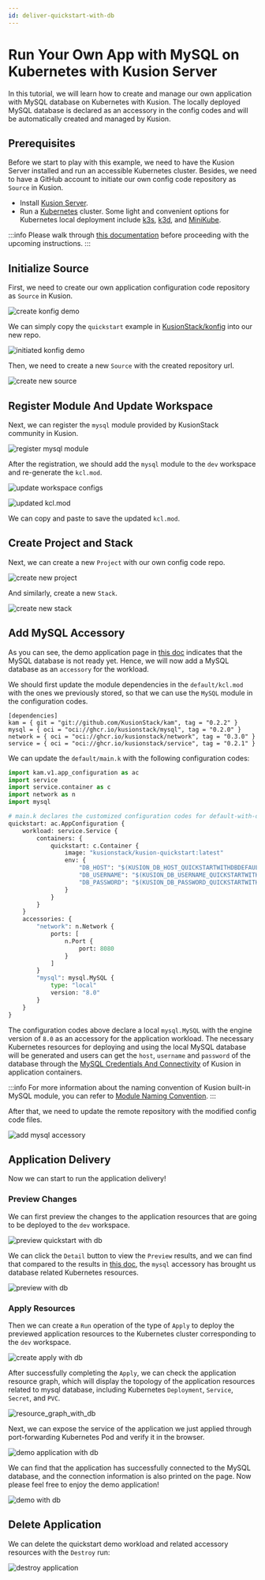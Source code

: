 ```yaml
---
id: deliver-quickstart-with-db
---
```


# Run Your Own App with MySQL on Kubernetes with Kusion Server

In this tutorial, we will learn how to create and manage our own application with MySQL database on Kubernetes with Kusion. The locally deployed MySQL database is declared as an accessory in the config codes and will be automatically created and managed by Kusion. 

## Prerequisites

Before we start to play with this example, we need to have the Kusion Server installed and run an accessible Kubernetes cluster. Besides, we need to have a GitHub account to initiate our own config code repository as `Source` in Kusion. 

- Install [Kusion Server](../2-getting-started-with-kusion-cli/0-install-kusion.md). 
- Run a [Kubernetes](https://kubernetes.io) cluster. Some light and convenient options for Kubernetes local deployment include [k3s](https://docs.k3s.io/quick-start), [k3d](https://k3d.io/v5.4.4/#installation), and [MiniKube](https://minikube.sigs.k8s.io/docs/tutorials/multi_node). 


:::info
Please walk through [this documentation](1-deliver-quickstart.md) before proceeding with the upcoming instructions. 
:::

## Initialize Source 

First, we need to create our own application configuration code repository as `Source` in Kusion. 

![create konfig demo](/img/docs/user_docs/getting-started/create_konfig_demo.png)

We can simply copy the `quickstart` example in [KusionStack/konfig](https://github.com/KusionStack/konfig/tree/main/example/quickstart) into our new repo. 

![initiated konfig demo](/img/docs/user_docs/getting-started/initiated_konfig_demo.png)

Then, we need to create a new `Source` with the created repository url. 

![create new source](/img/docs/user_docs/getting-started/create_new_source.png)

## Register Module And Update Workspace

Next, we can register the `mysql` module provided by KusionStack community in Kusion. 

![register mysql module](/img/docs/user_docs/getting-started/register_mysql_module.png)

After the registration, we should add the `mysql` module to the `dev` workspace and re-generate the `kcl.mod`. 

![update workspace configs](/img/docs/user_docs/getting-started/update_workspace_configs.png)

![updated kcl.mod](/img/docs/user_docs/getting-started/updated_kcl_mod.png)

We can copy and paste to save the updated `kcl.mod`. 

## Create Project and Stack

Next, we can create a new `Project` with our own config code repo. 

![create new project](/img/docs/user_docs/getting-started/create_new_project.png)

And similarly, create a new `Stack`. 

![create new stack](/img/docs/user_docs/getting-started/create_new_stack.png)

## Add MySQL Accessory

As you can see, the demo application page in [this doc](1-deliver-quickstart.md#apply-resources) indicates that the MySQL database is not ready yet. Hence, we will now add a MySQL database as an `accessory` for the workload. 

We should first update the module dependencies in the `default/kcl.mod` with the ones we previously stored, so that we can use the `MySQL` module in the configuration codes. 

```shell
[dependencies]
kam = { git = "git://github.com/KusionStack/kam", tag = "0.2.2" }
mysql = { oci = "oci://ghcr.io/kusionstack/mysql", tag = "0.2.0" }
network = { oci = "oci://ghcr.io/kusionstack/network", tag = "0.3.0" }
service = { oci = "oci://ghcr.io/kusionstack/service", tag = "0.2.1" }
```

We can update the `default/main.k` with the following configuration codes: 

```python
import kam.v1.app_configuration as ac
import service
import service.container as c
import network as n
import mysql

# main.k declares the customized configuration codes for default-with-db stack. 
quickstart: ac.AppConfiguration {
    workload: service.Service {
        containers: {
            quickstart: c.Container {
                image: "kusionstack/kusion-quickstart:latest"
                env: {
                    "DB_HOST": "$(KUSION_DB_HOST_QUICKSTARTWITHDBDEFAULTWITHDBQU)"
                    "DB_USERNAME": "$(KUSION_DB_USERNAME_QUICKSTARTWITHDBDEFAULTWITHDBQU)"
                    "DB_PASSWORD": "$(KUSION_DB_PASSWORD_QUICKSTARTWITHDBDEFAULTWITHDBQU)"
                }
            }
        }
    }
    accessories: {
        "network": n.Network {
            ports: [
                n.Port {
                    port: 8080
                }
            ]
        }
        "mysql": mysql.MySQL {
            type: "local"
            version: "8.0"
        }
    }
}
```

The configuration codes above declare a local `mysql.MySQL` with the engine version of `8.0` as an accessory for the application workload. The necessary Kubernetes resources for deploying and using the local MySQL database will be generated and users can get the `host`, `username` and `password` of the database through the [MySQL Credentials And Connectivity](../../6-reference/2-modules/1-developer-schemas/database/mysql.md#credentials-and-connectivity) of Kusion in application containers. 

:::info
For more information about the naming convention of Kusion built-in MySQL module, you can refer to [Module Naming Convention](../../6-reference/2-modules/3-naming-conventions.md). 
:::

After that, we need to update the remote repository with the modified config code files. 

![add mysql accessory](/img/docs/user_docs/getting-started/add_mysql_accessory.png)

## Application Delivery

Now we can start to run the application delivery! 

### Preview Changes

We can first preview the changes to the application resources that are going to be deployed to the `dev` workspace. 

![preview quickstart with db](/img/docs/user_docs/getting-started/preview_quickstart_with_db.png)

We can click the `Detail` button to view the `Preview` results, and we can find that compared to the results in [this doc](1-deliver-quickstart.md#preview-changes), the `mysql` accessory has brought us database related Kubernetes resources. 

![preview with db](/img/docs/user_docs/getting-started/preview_with_db.png)

### Apply Resources

Then we can create a `Run` operation of the type of `Apply` to deploy the previewed application resources to the Kubernetes cluster corresponding to the `dev` workspace. 

![create apply with db](/img/docs/user_docs/getting-started/create_apply_with_db.png)

After successfully completing the `Apply`, we can check the application resource graph, which will display the topology of the application resources related to mysql database, including Kubernetes `Deployment`, `Service`, `Secret`, and `PVC`. 

![resource_graph_with_db](/img/docs/user_docs/getting-started/resource_graph_with_db.png)

Next, we can expose the service of the application we just applied through port-forwarding Kubernetes Pod and verify it in the browser. 

![demo application with db](/img/docs/user_docs/getting-started/demo_application_with_db.png)

We can find that the application has successfully connected to the MySQL database, and the connection information is also printed on the page. Now please feel free to enjoy the demo application!

![demo with db](/img/docs/user_docs/getting-started/demo_with_db.gif)

## Delete Application

We can delete the quickstart demo workload and related accessory resources with the `Destroy` run: 


![destroy application](/img/docs/user_docs/getting-started/destroy_application.png)
